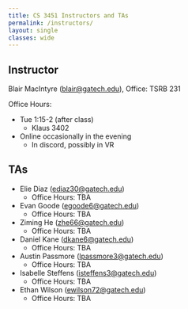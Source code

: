 ```yaml
---
title: CS 3451 Instructors and TAs
permalink: /instructors/
layout: single
classes: wide
---
```


## Instructor

Blair MacIntyre (blair@gatech.edu), Office: TSRB 231

Office Hours:
- Tue 1:15-2 (after class)
  - Klaus 3402 
- Online occasionally in the evening 
  - In discord, possibly in VR

## TAs

- Elie Diaz (ediaz30@gatech.edu) 
  - Office Hours: TBA
- Evan Goode (egoode6@gatech.edu)
  - Office Hours: TBA
- Ziming He (zhe66@gatech.edu)
  - Office Hours: TBA
- Daniel Kane (dkane6@gatech.edu)
  - Office Hours: TBA
- Austin Passmore (lpassmore3@gatech.edu)
  - Office Hours: TBA
- Isabelle Steffens (isteffens3@gatech.edu)
  - Office Hours: TBA
- Ethan Wilson (ewilson72@gatech.edu)
  - Office Hours: TBA
